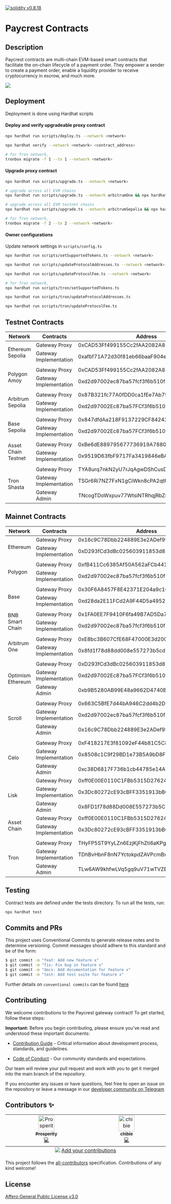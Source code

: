 <a href="https://solidity.readthedocs.io/en/v0.8.18/"><img alt="solidity v0.8.18" src="https://badgen.net/badge/solidity/v0.8.18/blue"></a>

# Paycrest Contracts
    
## Description

Paycrest contracts are multi-chain EVM-based smart contracts that facilitate the on-chain lifecycle of a payment order. They empower a sender to create a payment order, enable a liquidity provider to receive cryptocurrency in escrow, and much more.

![](https://lh7-rt.googleusercontent.com/docsz/AD_4nXd9vDhbrwj3ikJ9ghsVPc4qaZ7_RmgzNn3CjbW2jvAWepYYBmIat8Mtidid8OCBzuP7Sr-_zab6gjjpM6tSJm3p00akfR9xhkkzckDoZOhO9jiqgnO0EkZRyH4QoxgGAXRelCSNxQ?key=xfQ-CdRhtjGdAX7gL41tK8t-)

## Deployment

Deployment is done using Hardhat scripts

#### Deploy and verify upgradeable proxy contract

```bash
npx hardhat run scripts/deploy.ts --network <network>

npx hardhat verify --network <network> <contract_address>

# for Tron network,
tronbox migrate -f 1 --to 1 --network <network>
```

#### Upgrade proxy contract

```bash
npx hardhat run scripts/upgrade.ts --network <network>

# upgrade across all EVM chains
npx hardhat run scripts/upgrade.ts --network arbitrumOne && npx hardhat run scripts/upgrade.ts --network base && npx hardhat run scripts/upgrade.ts --network bsc && npx hardhat run scripts/upgrade.ts --network polygon && npx hardhat run scripts/upgrade.ts --network optimisticEthereum && npx hardhat run scripts/upgrade.ts --network scroll

# upgrade across all EVM testnet chains
npx hardhat run scripts/upgrade.ts --network arbitrumSepolia && npx hardhat run scripts/upgrade.ts --network amoy && npx hardhat run scripts/upgrade.ts --network baseSepolia && npx hardhat run scripts/upgrade.ts --network sepolia

# for Tron network,
tronbox migrate -f 2 --to 2 --network <network>
```

#### Owner configurations

Update network settings in `scripts/config.ts`

```bash
npx hardhat run scripts/setSupportedTokens.ts --network <network>

npx hardhat run scripts/updateProtocolAddresses.ts --network <network>

npx hardhat run scripts/updateProtocolFee.ts --network <network>

# for Tron network,
npx hardhat run scripts/tron/setSupportedTokens.ts

npx hardhat run scripts/tron/updateProtocolAddresses.ts

npx hardhat run scripts/tron/updateProtocolFee.ts
```


## Testnet Contracts

<table>
	<thead>
		<tr>
			<th>Network</th>
			<th>Contracts</th>
			<th>Address</th>
		</tr>
	</thead>
	<tbody>
		<tr>
			<td rowspan="2">Ethereum Sepolia</td>
			<td>Gateway Proxy</td>
			<td>0xCAD53Ff499155Cc2fAA2082A85716322906886c2</td>
		</tr>
		<tr>
			<td>Gateway Implementation</td>
			<td>0xafbf71A72d30f81eb66baaF904ea537fD35dd106</td>
		</tr>
		<tr>
			<td colspan="3"></td>
		</tr>
		<tr>
			<td rowspan="2">Polygon Amoy</td>
			<td>Gateway Proxy</td>
			<td>0xCAD53Ff499155Cc2fAA2082A85716322906886c2</td>
		</tr>
		<tr>
			<td>Gateway Implementation</td>
			<td>0xd2d97002ec87ba57fcf3f6b510f20d5a80a6c33a</td>
		</tr>
		<tr>
			<td colspan="3"></td>
		</tr>
		<tr>
			<td rowspan="2">Arbitrum Sepolia</td>
			<td>Gateway Proxy</td>
			<td>0x87B321fc77A0fDD0ca1fEe7Ab791131157B9841A</td>
		</tr>
		<tr>
			<td>Gateway Implementation</td>
			<td>0xd2d97002Ec87ba57FCf3f6b510f20d5A80A6C33a</td>
		</tr>
		<tr>
			<td colspan="3"></td>
		</tr>
		<tr>
			<td rowspan="2">Base Sepolia</td>
			<td>Gateway Proxy</td>
			<td>0x847dfdAa218F9137229CF8424378871A1DA8f625</td>
		</tr>
		<tr>
			<td>Gateway Implementation</td>
			<td>0xd2d97002Ec87ba57FCf3f6b510f20d5A80A6C33a</td>
		</tr>
		<tr>
			<td colspan="3"></td>
		</tr>
		<tr>
			<td rowspan="2">Asset Chain Testnet</td>
			<td>Gateway Proxy</td>
			<td>0xBe6dE889795677736919A7880324A71Dc7dFa162</td>
		</tr>
		<tr>
			<td>Gateway Implementation</td>
			<td>0x9519D63fbF9717Fa3419846eBA92B01Cd1d1D131</td>
		</tr>
		<tr>
			<td colspan="3"></td>
		</tr>
		<tr>
			<td rowspan="3">Tron Shasta</td>
			<td>Gateway Proxy</td>
			<td>TYA8urq7nkN2yU7rJqAgwDShCusDZrrsxZ</td>
		</tr>
		<tr>
			<td>Gateway Implementation</td>
			<td>TSGr6Ri7NZ7FxN1gCiWkn8cPA2qtF6ctdF</td>
		</tr>
		<tr>
			<td>Gateway Admin</td>
			<td>TNcogTDoWxpuv77WtsiNTRhqjRbZmmDLTR</td>
		</tr>
	</tbody>
</table>

## Mainnet Contracts

<table>
	<thead>
		<tr>
			<th>Network</th>
			<th>Contracts</th>
			<th>Address</th>
		</tr>
	</thead>
	<tbody>
		<tr>
			<td rowspan="2">Ethereum</td>
			<td>Gateway Proxy</td>
			<td>0x16c9C78Dbb224889E3e2ADef991C8c4438ea797B</td>
		</tr>
		<tr>
			<td>Gateway Implementation</td>
			<td>0xD293fCd3dBc025603911853d893A4724CF9f70a0</td>
		</tr>
		<tr>
			<td colspan="3"></td>
		</tr>
		<tr>
			<td rowspan="2">Polygon</td>
			<td>Gateway Proxy</td>
			<td>0xfB411Cc6385Af50A562aFCb441864E9d541CDA67</td>
		</tr>
		<tr>
			<td>Gateway Implementation</td>
			<td>0xd2d97002ec87ba57fcf3f6b510f20d5a80a6c33a</td>
		</tr>
		<tr>
			<td colspan="3"></td>
		</tr>
		<tr>
			<td rowspan="2">Base</td>
			<td>Gateway Proxy</td>
			<td>0x30F6A8457F8E42371E204a9c103f2Bd42341dD0F</td>
		</tr>
		<tr>
			<td>Gateway Implementation</td>
			<td>0xd28da2E11FCd2A9F44D5a4952430CE8b4f3Ee05f</td>
		</tr>
		<tr>
			<td colspan="3"></td>
		</tr>
		<tr>
			<td rowspan="2">BNB Smart Chain</td>
			<td>Gateway Proxy</td>
			<td>0x1FA0EE7F9410F6fa49B7AD5Da72Cf01647090028</td>
		</tr>
		<tr>
			<td>Gateway Implementation</td>
			<td>0xd2d97002ec87ba57fcf3f6b510f20d5a80a6c33a</td>
		</tr>
		<tr>
			<td colspan="3"></td>
		</tr>
		<tr>
			<td rowspan="2">Arbitrum One</td>
			<td>Gateway Proxy</td>
			<td>0xE8bc3B607CfE68F47000E3d200310D49041148Fc</td>
		</tr>
		<tr>
			<td>Gateway Implementation</td>
			<td>0x8fd1f78d88dd008e557273b5cd517487c2a9a7de</td>
		</tr>
		<tr>
			<td colspan="3"></td>
		</tr>
		<tr>
			<td rowspan="3">Optimism Ethereum</td>
			<td>Gateway Proxy</td>
			<td>0xD293fCd3dBc025603911853d893A4724CF9f70a0</td>
		</tr>
		<tr>
			<td>Gateway Implementation</td>
			<td>0xd2d97002Ec87ba57FCf3f6b510f20d5A80A6C33a</td>
		</tr>
		<tr>
			<td>Gateway Admin</td>
			<td>0xb9B5280AB99E48a9662D4740B1e1398abdf87b6D</td>
		</tr>
		<tr>
			<td colspan="3"></td>
		</tr>
		<tr>
			<td rowspan="3">Scroll</td>
			<td>Gateway Proxy</td>
			<td>0x663C5BfE7d44bA946C2dd4b2D1Cf9580319F9338</td>
		</tr>
		<tr>
			<td>Gateway Implementation</td>
			<td>0xd2d97002ec87ba57fcf3f6b510f20d5a80a6c33a</td>
		</tr>
		<tr>
			<td>Gateway Admin</td>
			<td>0x16c9C78Dbb224889E3e2ADef991C8c4438ea797B</td>
		</tr>
		<tr>
			<td colspan="3"></td>
		</tr>
		<tr>
			<td rowspan="3">Celo</td>
			<td>Gateway Proxy</td>
			<td>0xF418217E3f81092eF44b81C5C8336e6A6fDB0E4b</td>
		</tr>
		<tr>
			<td>Gateway Implementation</td>
			<td>0x8508c1C9f29BD1e73B5A9bD8FB87720927c681FA</td>
		</tr>
		<tr>
			<td>Gateway Admin</td>
			<td>0xc38D6817F736b1cb44785e14A8cb7152385d3210</td>
		</tr>
		<tr>
			<td rowspan="3">Lisk</td>
			<td>Gateway Proxy</td>
			<td>0xff0E00E0110C1FBb5315D276243497b66D3a4d8a</td>
		</tr>
		<tr>
			<td>Gateway Implementation</td>
			<td>0x3Dc80272cE93cBFF3351913bB089B59C4a9141DE</td>
		</tr>
		<tr>
			<td>Gateway Admin</td>
			<td>0x8FD1f78d88Dd008E557273b5Cd517487C2A9A7de</td>
		</tr>
		<tr>
			<td rowspan="2">Asset Chain</td>
			<td>Gateway Proxy</td>
			<td>0xff0E00E0110C1FBb5315D276243497b66D3a4d8a</td>
		</tr>
		<tr>
			<td>Gateway Implementation</td>
			<td>0x3Dc80272cE93cBFF3351913bB089B59C4a9141DE</td>
		</tr>
		<tr>
			<td colspan="3"></td>
		</tr>
		<tr>
			<td rowspan="3">Tron</td>
			<td>Gateway Proxy</td>
			<td>THyFP5ST9YyLZn6EzjKjFhZti6aKPgEXNU</td>
		</tr>
		<tr>
			<td>Gateway Implementation</td>
			<td>TDhBvHbnF8nN7YctokpdZAVPcmBx2Jrn2d</td>
		</tr>
		<tr>
			<td>Gateway Admin</td>
			<td>TLw6AW9khfwLVq5gq9uV71wTVZEPxKjoiZ</td>
		</tr>
	</tbody>
</table>

## Testing

Contract tests are defined under the tests directory. To run all the tests, run:

```bash
npx hardhat test
```

## **Commits and PRs**

This project uses Conventional Commits to generate release notes and to determine versioning. Commit messages should adhere to this standard and be of the form:

```bash
$ git commit -m "feat: Add new feature x"
$ git commit -m "fix: Fix bug in feature x"
$ git commit -m "docs: Add documentation for feature x"
$ git commit -m "test: Add test suite for feature x"
```

Further details on `conventional commits` can be found [here](https://www.conventionalcommits.org/en/v1.0.0/)

## Contributing

We welcome contributions to the Paycrest gateway contract! To get started, follow these steps:

**Important:** Before you begin contributing, please ensure you've read and understood these important documents:

- [Contribution Guide](https://paycrest.notion.site/Contribution-Guide-1602482d45a2809a8930e6ad565c906a) - Critical information about development process, standards, and guidelines.

- [Code of Conduct](https://paycrest.notion.site/Contributor-Code-of-Conduct-1602482d45a2806bab75fd314b381f4c) - Our community standards and expectations.

Our team will review your pull request and work with you to get it merged into the main branch of the repository.

If you encounter any issues or have questions, feel free to open an issue on the repository or leave a message in our [developer community on Telegram](https://t.me/+Stx-wLOdj49iNDM0)

## Contributors ✨

<!-- ALL-CONTRIBUTORS-LIST:START - Do not remove or modify this section -->
<!-- prettier-ignore-start -->
<!-- markdownlint-disable -->
<table>
  <tbody>
    <tr>
      <td align="center" valign="top" width="14.28%"><a href="https://onahprosperity.github.io/"><img src="https://avatars.githubusercontent.com/u/40717516?v=4?s=50" width="50px;" alt="Prosperity"/><br /><sub><b>Prosperity</b></sub></a><br /><a href="https://github.com/paycrest/contracts" title="code">💻</a></td>
      <td align="center" valign="top" width="14.28%"><a href="https://chibie.github.io/"><img src="https://avatars.githubusercontent.com/u/6025509?v=4" width="50px;" alt="chibie"/><br /><sub><b>chibie</b></sub></a><br /><a href="https://github.com/paycrest/contracts" title="code">💻</a></td>
    </tr>
  </tbody>
  <tfoot>
    <tr>
      <td align="center" size="13px" colspan="7">
        <img src="https://raw.githubusercontent.com/all-contributors/all-contributors-cli/1b8533af435da9854653492b1327a23a4dbd0a10/assets/logo-small.svg">
          <a href="https://all-contributors.js.org/docs/en/bot/usage">Add your contributions</a>
        </img>
      </td>
    </tr>
  </tfoot>
</table>

<!-- markdownlint-restore -->
<!-- prettier-ignore-end -->

<!-- ALL-CONTRIBUTORS-LIST:END -->

This project follows the [all-contributors](https://github.com/all-contributors/all-contributors) specification. Contributions of any kind welcome!

## License
[Affero General Public License v3.0](https://choosealicense.com/licenses/agpl-3.0/)
